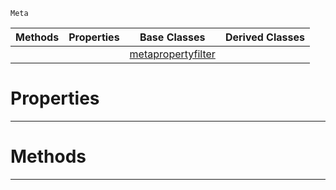  `Meta`

|Methods|Properties|Base Classes|Derived Classes|
|---|---|---|---|
| | |[metapropertyfilter](https://plasmaengine.github.io/PlasmaDocs/Plasma1/C++/code_reference/class_reference/metapropertyfilter.markdown)| |


 #  Properties


---  
 #  Methods


---  
 

 